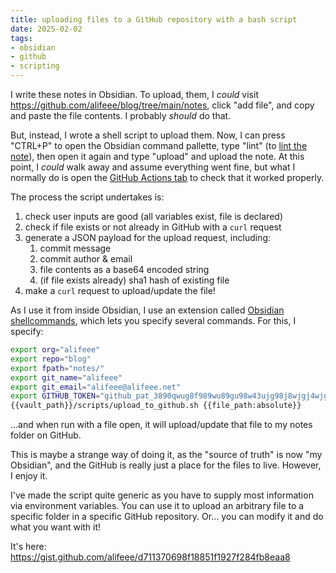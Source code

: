 ```yaml
---
title: uploading files to a GitHub repository with a bash script
date: 2025-02-02
tags:
- obsidian
- github
- scripting
---
```

I write these notes in Obsidian. To upload, them, I *could* visit <https://github.com/alifeee/blog/tree/main/notes>, click "add file", and copy and paste the file contents. I probably *should* do that.

But, instead, I wrote a shell script to upload them. Now, I can press "CTRL+P" to open the Obsidian command pallette, type "lint" (to [lint the note](https://blog.alifeee.co.uk/notes/linting-markdown-from-inside-obsidian/)), then open it again and type "upload" and upload the note. At this point, I *could* walk away and assume everything went fine, but what I normally do is open the [GitHub Actions tab](https://github.com/alifeee/blog/actions) to check that it worked properly.

The process the script undertakes is:

1. check user inputs are good (all variables exist, file is declared)
2. check if file exists or not already in GitHub with a `curl` request
3. generate a JSON payload for the upload request, including:
    1. commit message
    2. commit author & email
    3. file contents as a base64 encoded string
    4. (if file exists already) sha1 hash of existing file
4. make a `curl` request to upload/update the file!

As I use it from inside Obsidian, I use an extension called [Obsidian shellcommands](https://github.com/Taitava/obsidian-shellcommands), which lets you specify several commands. For this, I specify:

```bash
export org="alifeee"
export repo="blog"
export fpath="notes/"
export git_name="alifeee"
export git_email="alifeee@alifeee.net"
export GITHUB_TOKEN="github_pat_3890qwug8f989wu89gu98w43ujg98j8wjgj4wjg9j83wjq9gfj38w90jg903wj"
{{vault_path}}/scripts/upload_to_github.sh {{file_path:absolute}}
```

…and when run with a file open, it will upload/update that file to my notes folder on GitHub.

This is maybe a strange way of doing it, as the "source of truth" is now "my Obsidian", and the GitHub is really just a place for the files to live. However, I enjoy it.

I've made the script quite generic as you have to supply most information via environment variables. You can use it to upload an arbitrary file to a specific folder in a specific GitHub repository. Or… you can modify it and do what you want with it!

It's here: <https://gist.github.com/alifeee/d711370698f18851f1927f284fb8eaa8>
